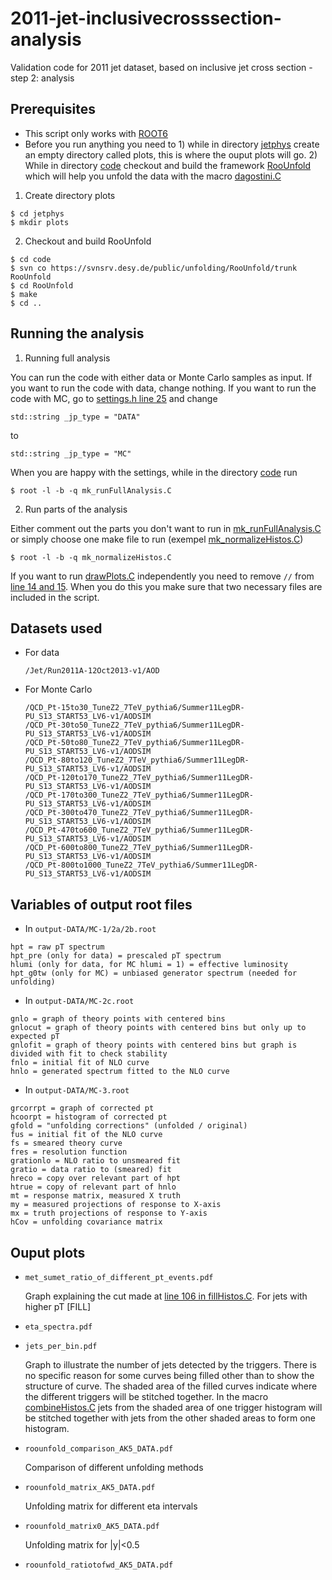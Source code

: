# 2011-jet-inclusivecrosssection-analysis
Validation code for 2011 jet dataset, based on inclusive jet cross section - step 2: analysis

## Prerequisites

  * This script only works with [ROOT6](https://root.cern.ch/downloading-root)
  * Before you run anything you need to 1) while in directory [jetphys](jetphys) create an empty directory called plots, this is where the ouput plots will go. 2) While in directory [code](jetphys/code) checkout and build the framework [RooUnfold](http://hepunx.rl.ac.uk/~adye/software/unfold/RooUnfold.html) which will help you unfold the data with the macro [dagostini.C](jetphys/code/dagostini.C)

  1. Create directory plots
  
    $ cd jetphys
    $ mkdir plots
    
  2. Checkout and build RooUnfold
  
    $ cd code
    $ svn co https://svnsrv.desy.de/public/unfolding/RooUnfold/trunk RooUnfold
    $ cd RooUnfold
    $ make
    $ cd ..
    
  
  ## Running the analysis
  
  1. Running full analysis
  
  You can run the code with either data or Monte Carlo samples as input. If you want to run the code with data, change nothing. If you want to run the code with MC, go to [settings.h line 25](https://github.com/alintulu/2011-jet-inclusivecrosssection-analysis/blob/master/jetphys/code/settings.h#L25) and change 

  ```
  std::string _jp_type = "DATA"
  ```
  to
  ```
  std::string _jp_type = "MC"
  
  ```
  When you are happy with the settings, while in the directory [code](jetphys/code) run

  ```
  $ root -l -b -q mk_runFullAnalysis.C
  ```
  2. Run parts of the analysis
  
  Either comment out the parts you don't want to run in [mk_runFullAnalysis.C](jetphys/code/mk_runFullAnalysis.C) or simply choose one make file to run (exempel [mk_normalizeHistos.C](jetphys/code/mk_normalizeHistos.C))
  
  ```
  $ root -l -b -q mk_normalizeHistos.C
  ```
  
  If you want to run [drawPlots.C](jetphys/code/drawPlots.C) independently you need to remove `//` from [line 14 and 15](https://github.com/alintulu/2011-jet-inclusivecrosssection-analysis/blob/master/jetphys/code/drawPlots.C#L14-L15). When you do this you make sure that two necessary files are included in the script.

## Datasets used

* For data
  ```
  /Jet/Run2011A-12Oct2013-v1/AOD 
  ```

* For Monte Carlo
  ```
  /QCD_Pt-15to30_TuneZ2_7TeV_pythia6/Summer11LegDR-PU_S13_START53_LV6-v1/AODSIM
  /QCD_Pt-30to50_TuneZ2_7TeV_pythia6/Summer11LegDR-PU_S13_START53_LV6-v1/AODSIM
  /QCD_Pt-50to80_TuneZ2_7TeV_pythia6/Summer11LegDR-PU_S13_START53_LV6-v1/AODSIM
  /QCD_Pt-80to120_TuneZ2_7TeV_pythia6/Summer11LegDR-PU_S13_START53_LV6-v1/AODSIM
  /QCD_Pt-120to170_TuneZ2_7TeV_pythia6/Summer11LegDR-PU_S13_START53_LV6-v1/AODSIM
  /QCD_Pt-170to300_TuneZ2_7TeV_pythia6/Summer11LegDR-PU_S13_START53_LV6-v1/AODSIM
  /QCD_Pt-300to470_TuneZ2_7TeV_pythia6/Summer11LegDR-PU_S13_START53_LV6-v1/AODSIM
  /QCD_Pt-470to600_TuneZ2_7TeV_pythia6/Summer11LegDR-PU_S13_START53_LV6-v1/AODSIM
  /QCD_Pt-600to800_TuneZ2_7TeV_pythia6/Summer11LegDR-PU_S13_START53_LV6-v1/AODSIM
  /QCD_Pt-800to1000_TuneZ2_7TeV_pythia6/Summer11LegDR-PU_S13_START53_LV6-v1/AODSIM
  ```

## Variables of output root files

 * In `output-DATA/MC-1/2a/2b.root`

```
hpt = raw pT spectrum
hpt_pre (only for data) = prescaled pT spectrum
hlumi (only for data, for MC hlumi = 1) = effective luminosity
hpt_g0tw (only for MC) = unbiased generator spectrum (needed for unfolding)
```

 * In `output-DATA/MC-2c.root`

```
gnlo = graph of theory points with centered bins
gnlocut = graph of theory points with centered bins but only up to expected pT
gnlofit = graph of theory points with centered bins but graph is divided with fit to check stability
fnlo = initial fit of NLO curve
hnlo = generated spectrum fitted to the NLO curve
```


 * In `output-DATA/MC-3.root`

```
grcorrpt = graph of corrected pt
hcoorpt = histogram of corrected pt
gfold = "unfolding corrections" (unfolded / original)
fus = initial fit of the NLO curve
fs = smeared theory curve
fres = resolution function
grationlo = NLO ratio to unsmeared fit
gratio = data ratio to (smeared) fit
hreco = copy over relevant part of hpt
htrue = copy of relevant part of hnlo
mt = response matrix, measured X truth
my = measured projections of response to X-axis
mx = truth projections of response to Y-axis
hCov = unfolding covariance matrix
```

## Ouput plots

* `met_sumet_ratio_of_different_pt_events.pdf`

  Graph explaining the cut made at [line 106 in fillHistos.C](https://github.com/alintulu/2011-jet-inclusivecrosssection-analysis/blob/master/jetphys/code/fillHistos.C#L106). For jets with higher pT [FILL]

* `eta_spectra.pdf`

* `jets_per_bin.pdf`

  Graph to illustrate the number of jets detected by the triggers. There is no specific reason for some curves being filled other than to show the structure of curve. The shaded area of the filled curves indicate where the different triggers will be stitched together. In the macro [combineHistos.C](jetphys/code/combineHistos.C) jets from the shaded area of one trigger histogram will be stitched together with jets from the other shaded areas to form one histogram.
  
* `roounfold_comparison_AK5_DATA.pdf`

  Comparison of different unfolding methods
  
* `roounfold_matrix_AK5_DATA.pdf`

  Unfolding matrix for different eta intervals
  
* `roounfold_matrix0_AK5_DATA.pdf`

  Unfolding matrix for |y|<0.5
  
* `roounfold_ratiotofwd_AK5_DATA.pdf`
